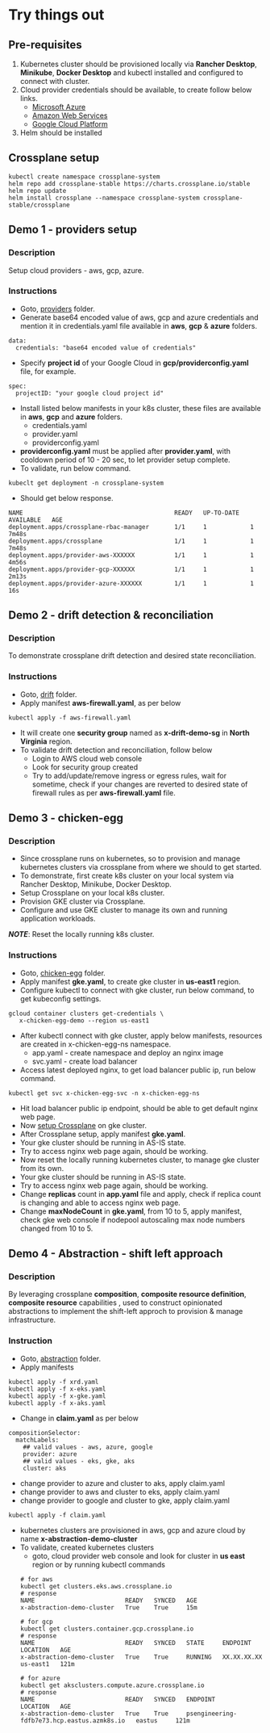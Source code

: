 # Try things out

## Pre-requisites
1. Kubernetes cluster should be provisioned locally via **Rancher Desktop**, **Minikube**, **Docker Desktop** and kubectl installed and configured to connect with cluster.
2. Cloud provider credentials should be available, to create follow below links.
    - [Microsoft Azure](https://crossplane.io/docs/v1.10/cloud-providers/azure/azure-provider.html)
    - [Amazon Web Services](https://crossplane.io/docs/v1.10/cloud-providers/aws/aws-provider.html)
    - [Google Cloud Platform](https://crossplane.io/docs/v1.10/cloud-providers/gcp/gcp-provider.html)
3. Helm should be installed

## Crossplane setup<a name="x-setup"></a>
```
kubectl create namespace crossplane-system
helm repo add crossplane-stable https://charts.crossplane.io/stable
helm repo update
helm install crossplane --namespace crossplane-system crossplane-stable/crossplane
```

## Demo 1 - providers setup
### Description
Setup cloud providers - aws, gcp, azure.

### Instructions
- Goto, [providers](https://github.com/PublicisSapient/ps-clouddevopscoe-meetups/blob/main/webinars/Infrastructure%20Automation%20-%20Past%2C%20Present%20and%20Future/providers) folder.
- Generate base64 encoded value of aws, gcp and azure credentials and mention it in credentials.yaml file available in **aws**, **gcp** & **azure** folders.
```
data:
  credentials: "base64 encoded value of credentials"
```
- Specify **project id** of your Google Cloud in **gcp/providerconfig.yaml** file, for example.
```
spec:
  projectID: "your google cloud project id"
```
- Install listed below manifests in your k8s cluster, these files are available in **aws**, **gcp** and **azure** folders.
    - credentials.yaml
    - provider.yaml
    - providerconfig.yaml
- **providerconfig.yaml** must be applied after **provider.yaml**, with cooldown period of 10 - 20 sec, to let provider setup complete.
- To validate, run below command.
```
kubeclt get deployment -n crossplane-system
```
- Should get below response.
```
NAME                                          READY   UP-TO-DATE   AVAILABLE   AGE
deployment.apps/crossplane-rbac-manager       1/1     1            1           7m48s
deployment.apps/crossplane                    1/1     1            1           7m48s
deployment.apps/provider-aws-XXXXXX           1/1     1            1           4m56s
deployment.apps/provider-gcp-XXXXXX           1/1     1            1           2m13s
deployment.apps/provider-azure-XXXXXX         1/1     1            1           16s
```

## Demo 2 - drift detection & reconciliation
### Description
To demonstrate crossplane drift detection and desired state reconciliation.

### Instructions
- Goto, [drift](https://github.com/PublicisSapient/ps-clouddevopscoe-meetups/blob/feature-crossplane-demo/webinars/Infrastructure%20Automation%20-%20Past%2C%20Present%20and%20Future/drift) folder.
- Apply manifest **aws-firewall.yaml**, as per below
```
kubectl apply -f aws-firewall.yaml
```
- It will create one **security group** named as **x-drift-demo-sg** in **North Virginia** region.
- To validate drift detection and reconciliation, follow below
    - Login to AWS cloud web console
    - Look for security group created
    - Try to add/update/remove ingress or egress rules, wait for sometime, check if your changes are reverted to desired state of firewall rules as per **aws-firewall.yaml** file.

## Demo 3 - chicken-egg
### Description
- Since crossplane runs on kubernetes, so to provision and manage kubernetes clusters via crossplane from where we should to get started.
- To demonstrate, first create k8s cluster on your local system via Rancher Desktop, Minikube, Docker Desktop.
- Setup Crossplane on your local k8s cluster.
- Provision GKE cluster via Crossplane.
- Configure and use GKE cluster to manage its own and running application workloads.

**_NOTE_**: Reset the locally running k8s cluster.

### Instructions
- Goto, [chicken-egg](https://github.com/PublicisSapient/ps-clouddevopscoe-meetups/blob/feature-crossplane-demo/webinars/Infrastructure%20Automation%20-%20Past%2C%20Present%20and%20Future/chicken-egg) folder.
- Apply manifest **gke.yaml**, to create gke cluster in **us-east1** region.
- Configure kubectl to connect with gke cluster, run below command, to get kubeconfig settings.
```
gcloud container clusters get-credentials \
   x-chicken-egg-demo --region us-east1
```
- After kubectl connect with gke cluster, apply below manifests, resources are created in x-chicken-egg-ns namespace.
    - app.yaml - create namespace and deploy an nginx image
    - svc.yaml - create load balancer
- Access latest deployed nginx, to get load balancer public ip, run below command.
```
kubectl get svc x-chicken-egg-svc -n x-chicken-egg-ns
```
- Hit load balancer public ip endpoint, should be able to get default nginx web page.
- Now [setup Crossplane](#x-setup) on gke cluster.
- After Crossplane setup, apply manifest **gke.yaml**.
- Your gke cluster should be running in AS-IS state.
- Try to access nginx web page again, should be working.
- Now reset the locally running kubernetes cluster, to manage gke cluster from its own.
- Your gke cluster should be running in AS-IS state.
- Try to access nginx web page again, should be working.
- Change **replicas** count in **app.yaml** file and apply, check if replica count is changing and able to access nginx web page.
- Change **maxNodeCount** in **gke.yaml**, from 10 to 5, apply manifest, check gke web console if nodepool autoscaling max node numbers changed from 10 to 5.

## Demo 4 - Abstraction - shift left approach
### Description
By leveraging crossplane **composition**, **composite resource definition**, **composite resource** capabilities , used to construct opinionated abstractions to implement the shift-left approch to provision & manage infrastructure.

### Instruction
- Goto, [abstraction](https://github.com/PublicisSapient/ps-clouddevopscoe-meetups/blob/feature-crossplane-demo/webinars/Infrastructure%20Automation%20-%20Past%2C%20Present%20and%20Future/abstraction) folder.
- Apply manifests
```
kubectl apply -f xrd.yaml
kubectl apply -f x-eks.yaml
kubectl apply -f x-gke.yaml
kubectl apply -f x-aks.yaml
```
- Change in **claim.yaml** as per below
```
compositionSelector:
  matchLabels:
    ## valid values - aws, azure, google
    provider: azure
    ## valid values - eks, gke, aks
    cluster: aks
```
- change provider to azure and cluster to aks, apply claim.yaml
- change provider to aws and cluster to eks, apply claim.yaml
- change provider to google and cluster to gke, apply claim.yaml
```
kubectl apply -f claim.yaml
```
- kubernetes clusters are provisioned in aws, gcp and azure cloud by name **x-abstraction-demo-cluster**
- To validate, created kubernetes clusters
    - goto, cloud provider web console and look for cluster in **us east** region or by running kubectl commands
    ```
    # for aws
    kubectl get clusters.eks.aws.crossplane.io
    # response
    NAME                         READY   SYNCED   AGE
    x-abstraction-demo-cluster   True    True     15m

    # for gcp
    kubectl get clusters.container.gcp.crossplane.io
    # response
    NAME                         READY   SYNCED   STATE     ENDPOINT        LOCATION   AGE
    x-abstraction-demo-cluster   True    True     RUNNING   XX.XX.XX.XX     us-east1   121m

    # for azure
    kubectl get aksclusters.compute.azure.crossplane.io
    # response
    NAME                         READY   SYNCED   ENDPOINT                                      LOCATION   AGE
    x-abstraction-demo-cluster   True    True     psengineering-fdfb7e73.hcp.eastus.azmk8s.io   eastus     121m
    ```